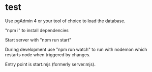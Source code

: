 # test

Use pgAdmin 4 or your tool of choice to load the database. 

"npm i" to install dependencies 

Start server with "npm run start"

During development use "npm run watch" to run with nodemon which restarts node when triggered by changes.

Entry point is start.mjs (formerly server.mjs).
